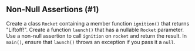 ## Non-Null Assertions (#1)

Create a class `Rocket` containing a member function `ignition()` that returns
"Liftoff!". Create a function `launch()` that has a nullable `Rocket` parameter.
Use a non-null assertion to call `ignition` on `rocket` and return the result.
In `main()`, ensure that `launch()` throws an exception if you pass it a `null`.
